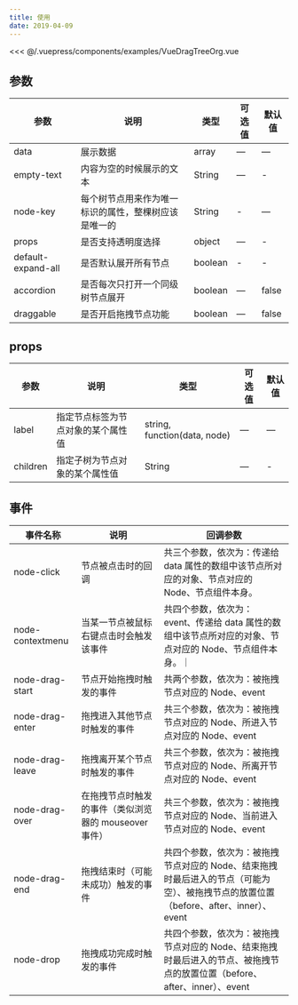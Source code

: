 ```yaml
---
title: 使用
date: 2019-04-09
---
```

<DemoBlock title="基础用法" desc="基础用法" onlineRunLink="https://codesandbox.io/s/musing-chandrasekhar-ontro?file=/src/components/HelloWorld.vue" :config="codeNavConfigs">
   <!-- <button>test</button> -->
   <DragTree></DragTree>

  <!-- <template slot="codeDesc">
   按钮实体
  </template> -->

  <highlight-code slot="vue" lang="vue">

  <<< @/.vuepress/components/examples/VueDragTreeOrg.vue

  </highlight-code>

</DemoBlock>

## 参数

| 参数      | 说明    | 类型      | 可选值       | 默认值   |
|---------- |-------- |---------- |-------------  |-------- |
| data | 展示数据 | array | — | — |
| empty-text | 内容为空的时候展示的文本 | String | — | - |
| node-key | 每个树节点用来作为唯一标识的属性，整棵树应该是唯一的 | String | - | — |
| props | 是否支持透明度选择 | object | — | - |
| default-expand-all | 是否默认展开所有节点 | boolean | - | - |
| accordion | 是否每次只打开一个同级树节点展开	| boolean | — | false |
| draggable | 是否开启拖拽节点功能 | boolean | — | false |
<!-- <DemoTable title="参数" :tableBody="tableBody" :tableHead="tableHead"/> -->
## props

| 参数      | 说明    | 类型      | 可选值       | 默认值   |
|---------- |-------- |---------- |-------------  |-------- |
| label | 指定节点标签为节点对象的某个属性值	 | string, function(data, node)	 | — | — |
| children | 指定子树为节点对象的某个属性值 | String | — | - |

## 事件

| 事件名称      | 说明    | 回调参数      | 
|---------- |-------- |---------- |
| node-click | 节点被点击时的回调	 | 共三个参数，依次为：传递给 data 属性的数组中该节点所对应的对象、节点对应的 Node、节点组件本身。|
| node-contextmenu | 当某一节点被鼠标右键点击时会触发该事件 | 共四个参数，依次为：event、传递给 data 属性的数组中该节点所对应的对象、节点对应的 Node、节点组件本身。｜
| node-drag-start | 节点开始拖拽时触发的事件 | 共两个参数，依次为：被拖拽节点对应的 Node、event |
| node-drag-enter | 拖拽进入其他节点时触发的事件 | 共三个参数，依次为：被拖拽节点对应的 Node、所进入节点对应的 Node、event |
| node-drag-leave	 | 拖拽离开某个节点时触发的事件	 | 共三个参数，依次为：被拖拽节点对应的 Node、所离开节点对应的 Node、event |
| node-drag-over	 | 在拖拽节点时触发的事件（类似浏览器的 mouseover 事件）	| 共三个参数，依次为：被拖拽节点对应的 Node、当前进入节点对应的 Node、event |
| node-drag-end	 | 拖拽结束时（可能未成功）触发的事件	 | 共四个参数，依次为：被拖拽节点对应的 Node、结束拖拽时最后进入的节点（可能为空）、被拖拽节点的放置位置（before、after、inner）、event |
| node-drop	| 拖拽成功完成时触发的事件| 共四个参数，依次为：被拖拽节点对应的 Node、结束拖拽时最后进入的节点、被拖拽节点的放置位置（before、after、inner）、event |


<script>
  export default {
    data() {
      return {
        //表头为字符串，写法和md一样，中间以`|`间隔就行
        tableHead: `参数 | 说明 | 类型 | 可选值 | 默认值`,
        //表格数据为数组，其中每一项为字符串，代表每一行要展示的数据，写法也和md一样，中间以`|`间隔就行
        tableBody: [
          `size | 尺寸 | String | medium / small / mini | —`
        ],
        codeNavConfigs: ['vue'] 
      }
    },

  }
</script>
